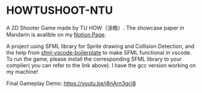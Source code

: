 # HOWTUSHOOT-NTU
A 2D Shooter Game made by TU HOW（涂皓）.
The showcase paper in Mandarin is avalible on my [Notion Page](http://bit.ly/howtureport).

A project using SFML library for Sprite drawing and Collision Detection, and the help from [sfml-vscode-boilerplate](https://github.com/andrew-r-king/sfml-vscode-boilerplate ) to make SFML functional in vscode.
To run the game, please install the corresponding SFML library to your compiler( you can refer to the link above). I have the gcc version working on my machine!

Final Gameplay Demo: https://youtu.be/j8nArn3gcj8
